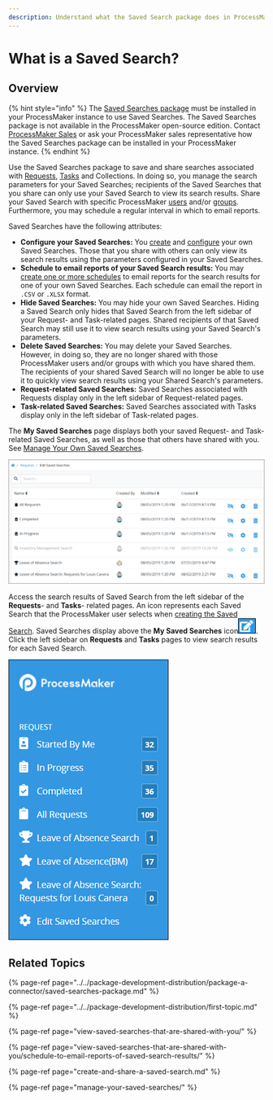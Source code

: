 ```yaml
---
description: Understand what the Saved Search package does in ProcessMaker.
---
```


# What is a Saved Search?

## Overview

{% hint style="info" %}
The [Saved Searches package](../../package-development-distribution/package-a-connector/saved-searches-package.md) must be installed in your ProcessMaker instance to use Saved Searches. The Saved Searches package is not available in the ProcessMaker open-source edition. Contact [ProcessMaker Sales](mailto:sales@processmaker.com) or ask your ProcessMaker sales representative how the Saved Searches package can be installed in your ProcessMaker instance.
{% endhint %}

Use the Saved Searches package to save and share searches associated with [Requests](../requests/what-is-a-request.md), [Tasks](../task-management/what-is-a-task.md) and Collections. In doing so, you manage the search parameters for your Saved Searches; recipients of the Saved Searches that you share can only use your Saved Search to view its search results. Share your Saved Search with specific ProcessMaker [users](../../processmaker-administration/add-users/what-is-a-user.md) and/or [groups](../../processmaker-administration/assign-groups-to-users/what-is-a-group.md). Furthermore, you may schedule a regular interval in which to email reports.

Saved Searches have the following attributes:

* **Configure your Saved Searches:** You [create](create-and-share-a-saved-search.md) and [configure](manage-your-saved-searches/configure-a-saved-search.md) your own Saved Searches. Those that you share with others can only view its search results using the parameters configured in your Saved Searches.
* **Schedule to email reports of your Saved Search results:** You may [create one or more schedules](view-saved-searches-that-are-shared-with-you/schedule-to-email-reports-of-saved-search-results/schedule-an-interval-to-email-reports.md) to email reports for the search results for one of your own Saved Searches. Each schedule can email the report in `.CSV` or `.XLSX` format.
* **Hide Saved Searches:** You may hide your own Saved Searches. Hiding a Saved Search only hides that Saved Search from the left sidebar of your Request- and Task-related pages. Shared recipients of that Saved Search may still use it to view search results using your Saved Search's parameters.
* **Delete Saved Searches:** You may delete your Saved Searches. However, in doing so, they are no longer shared with those ProcessMaker users and/or groups with which you have shared them. The recipients of your shared Saved Search will no longer be able to use it to quickly view search results using your Shared Search's parameters.
* **Request-related Saved Searches:** Saved Searches associated with Requests display only in the left sidebar of Request-related pages.
* **Task-related Saved Searches:** Saved Searches associated with Tasks display only in the left sidebar of Task-related pages.

The **My Saved Searches** page displays both your saved Request- and Task-related Saved Searches, as well as those that others have shared with you. See [Manage Your Own Saved Searches](manage-your-saved-searches/).

![&quot;My Saved Searches&quot; page displays your saved searches and those which have been shared with you](../../.gitbook/assets/my-saved-searches-page-package-requests-tasks.png)

Access the search results of Saved Search from the left sidebar of the **Requests**- and **Tasks**- related pages. An icon represents each Saved Search that the ProcessMaker user selects when [creating the Saved Search](create-and-share-a-saved-search.md). Saved Searches display above the **My Saved Searches** icon![](../../.gitbook/assets/save-search-icon-package-requests-tasks.png). Click the left sidebar on **Requests** and **Tasks** pages to view search results for each Saved Search.

![View Saved Search Results by clicking the left sidebar on &quot;Requests&quot; and &quot;Tasks&quot; pages](../../.gitbook/assets/saved-searches-results-package-requests-tasks.png)

## Related Topics

{% page-ref page="../../package-development-distribution/package-a-connector/saved-searches-package.md" %}

{% page-ref page="../../package-development-distribution/first-topic.md" %}

{% page-ref page="view-saved-searches-that-are-shared-with-you/" %}

{% page-ref page="view-saved-searches-that-are-shared-with-you/schedule-to-email-reports-of-saved-search-results/" %}

{% page-ref page="create-and-share-a-saved-search.md" %}

{% page-ref page="manage-your-saved-searches/" %}

